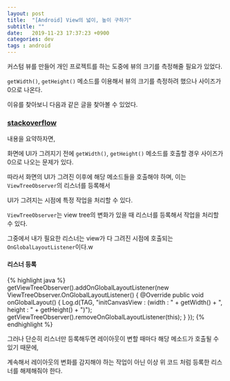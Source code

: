 ```yaml
---
layout: post
title:  "[Android] View의 넓이, 높이 구하기"
subtitle: ""
date:   2019-11-23 17:37:23 +0900
categories: dev
tags : android
---
```


커스텀 뷰를 만들어 개인 프로젝트를 하는 도중에 뷰의 크기를 측정해줄 필요가 있었다.

`getWidth()`, `getHeight()` 메소드를 이용해서 뷰의 크기를 측정하려 했으나 사이즈가 0으로 나온다.

이유를 찾아보니 다음과 같은 글을 찾아볼 수 있었다.

### [stackoverflow]({{"https://stackoverflow.com/questions/3591784/views-getwidth-and-getheight-returns-0/15578844"}})

내용을 요약하자면,

화면에 UI가 그려지기 전에 `getWidth()`, `getHeight()` 메소드를 호출할 경우 사이즈가 0으로 나오는 문제가 있다.

따라서 화면의 UI가 그려진 이후에 해당 메소드들을 호출해야 하며, 이는 `ViewTreeObserver`의 리스너를 등록해서 

UI가 그려지는 시점에 특정 작업을 처리할 수 있다.

`ViewTreeObserver`는 view tree의 변화가 있을 때 리스너를 등록해서 작업을 처리할 수 있다. 

그중에서 내가 필요한 리스너는 view가 다 그려진 시점에 호출되는 `OnGlobalLayoutListener`이다.w

#### 리스너 등록

{% highlight java %}
getViewTreeObserver().addOnGlobalLayoutListener(new ViewTreeObserver.OnGlobalLayoutListener() {
            @Override
            public void onGlobalLayout() {
                Log.d(TAG, "initCanvasView : (width : " + getWidth() + ", height : " + getHeight() + ")");
                getViewTreeObserver().removeOnGlobalLayoutListener(this);
            }
        });
{% endhighlight %}

그러나 단순히 리스너만 등록해두면 레이아웃이 변할 때마다 해당 메소드가 호출될 수 있기 때문에,

계속해서 레이아웃의 변화를 감지해야 하는 작업이 아닌 이상 위 코드 처럼 등록한 리스너를 해제해줘야 한다.
